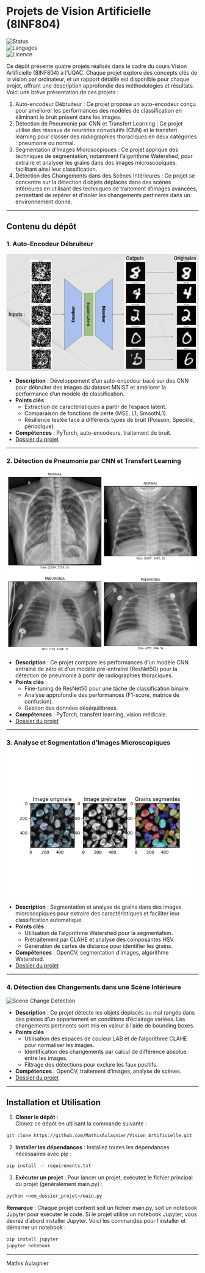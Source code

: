 # **Projets de Vision Artificielle (8INF804)**  
![Status](https://img.shields.io/badge/Status-Complete-brightgreen)  
![Langages](https://img.shields.io/badge/Languages-Python-blue)  
![Licence](https://img.shields.io/badge/License-MIT-lightgrey)  

Ce dépôt présente quatre projets réalisés dans le cadre du cours Vision Artificielle (8INF804) à l’UQAC. Chaque projet explore des concepts clés de la vision par ordinateur, et un rapport détaillé est disponible pour chaque projet, offrant une description approfondie des méthodologies et résultats. Voici une brève présentation de ces projets :
1. Auto-encodeur Débruiteur : Ce projet propose un auto-encodeur conçu pour améliorer les performances des modèles de classification en éliminant le bruit présent dans les images.
2.	Détection de Pneumonie par CNN et Transfert Learning : Ce projet utilise des réseaux de neurones convolutifs (CNN) et le transfert learning pour classer des radiographies thoraciques en deux catégories : pneumonie ou normal.
3.	Segmentation d’Images Microscopiques : Ce projet applique des techniques de segmentation, notamment l’algorithme Watershed, pour extraire et analyser les grains dans des images microscopiques, facilitant ainsi leur classification.
4.	Détection des Changements dans des Scènes Intérieures : Ce projet se concentre sur la détection d’objets déplacés dans des scènes intérieures en utilisant des techniques de traitement d’images avancées, permettant de repérer et d’isoler les changements pertinents dans un environnement donné.
---

## **Contenu du dépôt**  

### 1. **Auto-Encodeur Débruiteur**  
![Denoising Autoencoder](Auto-encodeur/output.png)  
- **Description** : Développement d’un auto-encodeur basé sur des CNN pour débruiter des images du dataset MNIST et améliorer la performance d’un modèle de classification.  
- **Points clés** :  
  - Extraction de caractéristiques à partir de l’espace latent.  
  - Comparaison de fonctions de perte (MSE, L1, SmoothL1).  
  - Résilience testée face à différents types de bruit (Poisson, Speckle, périodique).  
- **Compétences** : PyTorch, auto-encodeurs, traitement de bruit.  
- [Dossier du projet](./Auto-encodeur)  

---

### 2. **Détection de Pneumonie par CNN et Transfert Learning**  
![Pneumonia Detection](TransfertLearning_ResNet50/radios.png)  
- **Description** : Ce projet compare les performances d’un modèle CNN entraîné de zéro et d’un modèle pré-entraîné (ResNet50) pour la détection de pneumonie à partir de radiographies thoraciques.  
- **Points clés** :  
  - Fine-tuning de ResNet50 pour une tâche de classification binaire.  
  - Analyse approfondie des performances (F1-score, matrice de confusion).  
  - Gestion des données déséquilibrées.  
- **Compétences** : PyTorch, transfert learning, vision médicale.  
- [Dossier du projet](./TransfertLearning_ResNet50)  

---

### 3. **Analyse et Segmentation d’Images Microscopiques**  
![Microscopic Image Analysis](Segmentation/output.png)  
- **Description** : Segmentation et analyse de grains dans des images microscopiques pour extraire des caractéristiques et faciliter leur classification automatique.  
- **Points clés** :  
  - Utilisation de l’algorithme Watershed pour la segmentation.  
  - Prétraitement par CLAHE et analyse des composantes HSV.  
  - Génération de cartes de distance pour identifier les grains.  
- **Compétences** : OpenCV, segmentation d’images, algorithme Watershed.  
- [Dossier du projet](./Segmentation)  

---

### 4. **Détection des Changements dans une Scène Intérieure**  
![Scene Change Detection](DetectionChangementsScene/output.png)  
- **Description** : Ce projet détecte les objets déplacés ou mal rangés dans des pièces d’un appartement en conditions d’éclairage variées. Les changements pertinents sont mis en valeur à l’aide de bounding boxes.  
- **Points clés** :  
  - Utilisation des espaces de couleur LAB et de l’algorithme CLAHE pour normaliser les images.  
  - Identification des changements par calcul de différence absolue entre les images.  
  - Filtrage des détections pour exclure les faux positifs.  
- **Compétences** : OpenCV, traitement d’images, analyse de scènes.  
- [Dossier du projet](./DetectionChangementsScene)  

---

## **Installation et Utilisation**

1. **Cloner le dépôt** :  
Clonez ce dépôt en utilisant la commande suivante : 
```bash
git clone https://github.com/MathisAulagnier/Vision_Artificielle.git
```
2. **Installer les dépendances** :
Installez toutes les dépendances nécessaires avec pip :
```bash
pip install -r requirements.txt
```

3. **Exécuter un projet** : 
Pour lancer un projet, exécutez le fichier principal du projet (généralement main.py) :
```bash
python <nom_dossier_projet>/main.py
```

**Remarque** : Chaque projet contient soit un fichier main.py, soit un notebook Jupyter pour exécuter le code.
Si le projet utilise un notebook Jupyter, vous devrez d’abord installer Jupyter. Voici les commandes pour l’installer et démarrer un notebook :
```bash
pip install jupyter
jupyter notebook
```
___

Mathis Aulagnier
